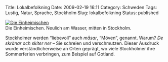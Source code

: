 Title: Lokalbefolkning
Date: 2009-02-19 16:11
Category: Schweden
Tags: Lustig, Natur, Sprache, Stockholm
Slug: lokalbefolkning
Status: published

[![Die
Einheimischen](/pic/invanarna_s.jpg "Die Einheimischen")](/pic/invanarna_l.jpg)  
Die Einheimischen. Neulich am Wasser, mitten in Stockholm.

Stockholmer werden “liebevoll” auch *måsar*, “Möven”, genannt. Warum?
*De skränar och skiter ner* – Sie schreien und verschmutzen. Dieser
Ausdruck wurde verständlicherweise an Orten geprägt, wo viele
Stockholmer ihre Sommerferien verbringen, zum Beispiel auf Gotland.


